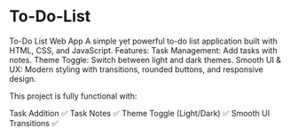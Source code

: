 # To-Do-List
To-Do List Web App A simple yet powerful to-do list application built with HTML, CSS, and JavaScript. Features:  Task Management: Add tasks with notes. Theme Toggle: Switch between light and dark themes. Smooth UI &amp; UX: Modern styling with transitions, rounded buttons, and responsive design.


This project is fully functional with:

Task Addition ✅
Task Notes ✅
Theme Toggle (Light/Dark) ✅
Smooth UI Transitions ✅
